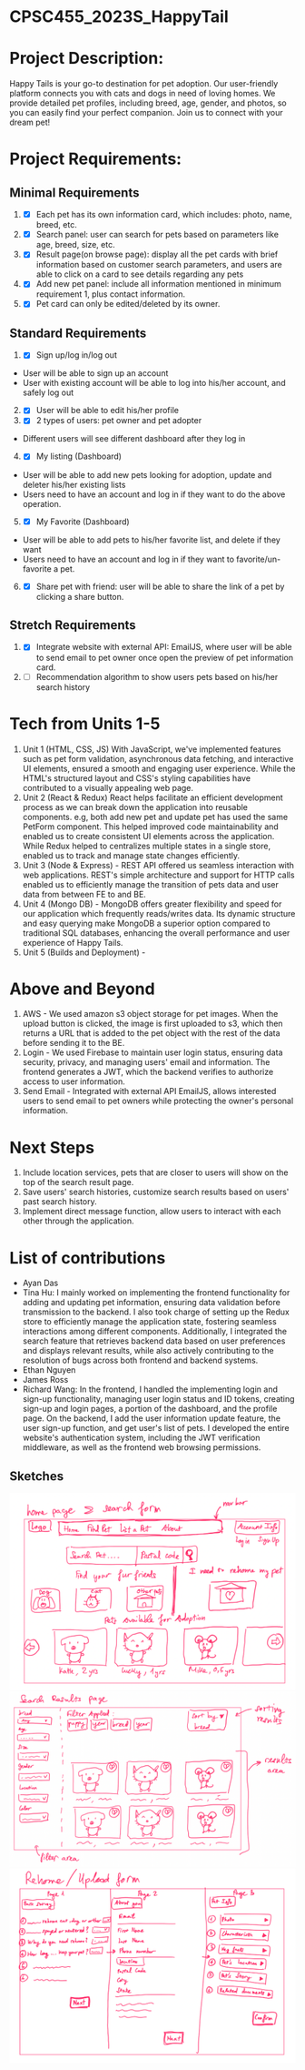 # CPSC455_2023S_HappyTail

# Project Description:
Happy Tails is your go-to destination for pet adoption. Our user-friendly platform connects you with cats and dogs in need of loving homes. We provide detailed pet profiles, including breed, age, gender, and photos, so you can easily find your perfect companion. Join us to connect with your dream pet!
# Project Requirements:

## Minimal Requirements
1. - [x] Each pet has its own information card, which includes: photo, name, breed, etc.

2. - [x]  Search panel: user can search for pets based on parameters like age, breed, size, etc.

3. - [x] Result page(on browse page): display all the pet cards with brief information based on customer search parameters, and users are able to click on a card to see details regarding any pets

4. - [x] Add new pet panel: include all information mentioned in minimum requirement 1, plus contact information.

5. - [x] Pet card can only be edited/deleted by its owner.

## Standard Requirements
1. - [x] Sign up/log in/log out
- User will be able to sign up an account
- User with existing account will be able to log into his/her account, and safely log out

2. - [x] User will be able to edit his/her profile

3. - [x] 2 types of users: pet owner and pet adopter
- Different users will see different dashboard after they log in

4. - [x] My listing (Dashboard)
- User will be able to add new pets looking for adoption, update and deleter his/her existing lists
- Users need to have an account and log in if they want to do the above operation.

5. - [x] My Favorite (Dashboard)
- User will be able to add pets to his/her favorite list, and delete if they want
- Users need to have an account and log in if they want to favorite/un-favorite a pet.

6. - [x] Share pet with friend: user will be able to share the link of a pet by clicking a share button.


## Stretch Requirements
1. - [x] Integrate website with external API: EmailJS, where user will be able to send email to pet owner once open the preview of pet information card.

2. - [ ] Recommendation algorithm to show users pets based on his/her search history

# Tech from Units 1-5
1. Unit 1 (HTML, CSS, JS) With JavaScript, we've implemented features such as pet form validation, asynchronous data fetching, and interactive UI elements, ensured a smooth and engaging user experience. While the HTML's structured layout and CSS's styling capabilities have contributed to a visually appealing web page.
2. Unit 2 (React & Redux) React helps facilitate an efficient development process as we can break down the application into reusable components. e.g, both add new pet and update pet has used the same PetForm component. This helped improved code maintainability and enabled us to create consistent UI elements across the application. While Redux helped to centralizes multiple states in a single store, enabled us to track and manage state changes efficiently.
3. Unit 3 (Node & Express) - REST API offered us seamless interaction with web applications. REST's simple architecture and support for HTTP calls enabled us to efficiently manage the transition of pets data  and user data from between FE to and BE.
4. Unit 4 (Mongo DB) - MongoDB offers greater flexibility and speed for our application which frequently reads/writes data. Its dynamic structure and easy querying make MongoDB a superior option compared to traditional SQL databases, enhancing the overall performance and user experience of Happy Tails.
5. Unit 5 (Builds and Deployment) -

# Above and Beyond
1. AWS - We used amazon s3 object storage for pet images. When the upload button is clicked, the image is first uploaded to s3, which then returns a URL that is added to the pet object with the rest of the data before sending it to the BE.
2. Login - We used Firebase to maintain user login status, ensuring data security, privacy, and managing users' email and information. The frontend generates a JWT, which the backend verifies to authorize access to user information.
3. Send Email - Integrated with external API EmailJS, allows interested users to send email to pet owners while protecting the owner's personal information.

# Next Steps
1. Include location services, pets that are closer to users will show on the top of the search result page.
2. Save users' search histories, customize search results based on users' past search history.
3. Implement direct message function, allow users to interact with each other through the application.

# List of contributions
- Ayan Das
- Tina Hu: I mainly worked on implementing the frontend functionality for adding and updating pet information, ensuring data validation before transmission to the backend. I also took charge of setting up the Redux store to efficiently manage the application state, fostering seamless interactions among different components. Additionally, I integrated the search feature that retrieves backend data based on user preferences and displays relevant results, while also actively contributing to the resolution of bugs across both frontend and backend systems.
- Ethan Nguyen
- James Ross
- Richard Wang: In the frontend, I handled the  implementing login and sign-up functionality, managing user login status and ID tokens, creating sign-up and login pages, a portion of the dashboard, and the profile page. On the backend, I add the user information update feature, the user sign-up function, and get user's list of pets.  I developed the entire website's authentication system, including the JWT verification middleware, as well as the frontend web browsing permissions.

## Sketches
![home_page](docs/resources/home_page.png)
![result_page](docs/resources/result_page.png)
![upload_page](docs/resources/upload_page.png)
